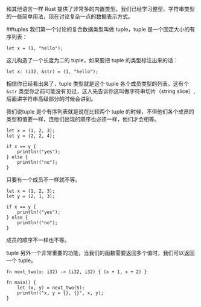 和其他语言一样 Rust 提供了非常多的内置类型。我们已经学习整型、字符串类型的一些简单用法，现在讨论复杂一点的数据表示方式。

##tuples
我们第一个讨论的复合数据类型叫做 tuple，tuple 是一个固定大小的有序列表：

	let x = (1, "hello");

这儿构造了一个长度为二的 tuple，如果要把 tuple 的类型标注出来的话：

	let x: (i32, &str) = (1, "hello");

相信你已经看出来了，tuple 类型就是这个 tuple 各个成员类型的列表。这有个 `&str` 类型你之前可能没有见过，这人先告诉你这叫做字符串切片（string slice）,后面讲字符串高级部分的时候会讲到。

我们说tuple 是个有序列表就是说在比较两个 tuple 的时候，不但他们各个成员的类型和值要一样，连他们出现的顺序也必须一样，他们才会相等。

	let x = (1, 2, 3);
	let y = (2, 2, 4);

	if x == y {
	    println!("yes");
	} else {
	    println!("no");
	}

只要有一个成员不一样就不等。

	let x = (1, 2, 3);
	let y = (2, 1, 3);

	if x == y {
	    println!("yes");
	} else {
	    println!("no");
	}

成员的顺序不一样也不等。

tuple 另外一个非常重要的功能，当我们的函数需要返回多个值时，我们可以返回一个 tuple。

	fn next_two(x: i32) -> (i32, i32) { (x + 1, x + 2) }

	fn main() {
	    let (x, y) = next_two(5);
	    println!("x, y = {}, {}", x, y);
	}